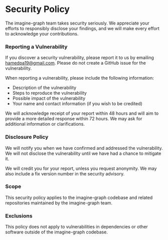 # Security Policy

The imagine-graph team takes security seriously. We appreciate your efforts to responsibly disclose your findings, and we will make every effort to acknowledge your contributions.

### Reporting a Vulnerability

If you discover a security vulnerability, please report it to us by emailing hamedpa19@gmail.com. Please do not create a GitHub issue for the vulnerability.


When reporting a vulnerability, please include the following information:

* Description of the vulnerability
* Steps to reproduce the vulnerability
* Possible impact of the vulnerability
* Your name and contact information (if you wish to be credited)

We will acknowledge receipt of your report within 48 hours and will aim to provide a more detailed response within 72 hours. We may ask for additional information or clarifications.

### Disclosure Policy
We will notify you when we have confirmed and addressed the vulnerability. We will not disclose the vulnerability until we have had a chance to mitigate it.

We will credit you for your report, unless you request anonymity. We may also include a fix version number in the security advisory.

### Scope
This security policy applies to the imagine-graph codebase and related repositories maintained by the imagine-graph team.

### Exclusions
This policy does not apply to vulnerabilities in dependencies or other software outside of the imagine-graph codebase.
